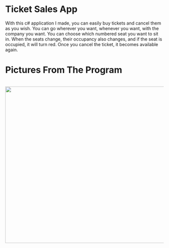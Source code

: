 # Ticket Sales App
With this c# application I made, you can easily buy tickets and cancel them as you wish. You can go wherever you want, whenever you want, with the company you want. You can choose which numbered seat you want to sit in. When the seats change, their occupancy also changes, and if the seat is occupied, it will turn red. Once you cancel the ticket, it becomes available again.
# Pictures From The Program
<br>
<img src="https://user-images.githubusercontent.com/73967761/169712343-7b62dbaa-aeed-4710-90b9-4e2ec4ba0d52.gif" width="800" height="500"/>

